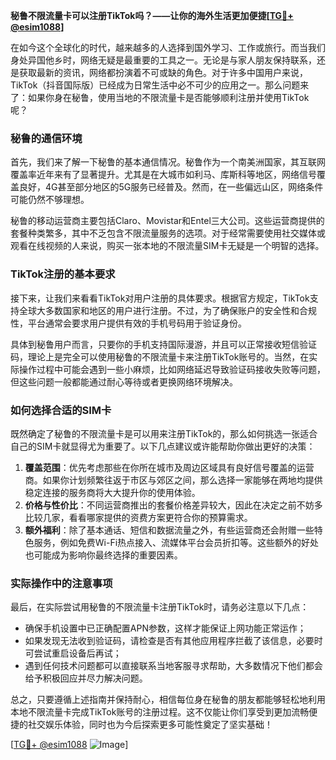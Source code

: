 **秘鲁不限流量卡可以注册TikTok吗？——让你的海外生活更加便捷[[TG💪+ @esim1088](https://t.me/s/esim1088)]**

在如今这个全球化的时代，越来越多的人选择到国外学习、工作或旅行。而当我们身处异国他乡时，网络无疑是最重要的工具之一。无论是与家人朋友保持联系，还是获取最新的资讯，网络都扮演着不可或缺的角色。对于许多中国用户来说，TikTok（抖音国际版）已经成为日常生活中必不可少的应用之一。那么问题来了：如果你身在秘鲁，使用当地的不限流量卡是否能够顺利注册并使用TikTok呢？

### 秘鲁的通信环境

首先，我们来了解一下秘鲁的基本通信情况。秘鲁作为一个南美洲国家，其互联网覆盖率近年来有了显著提升。尤其是在大城市如利马、库斯科等地区，网络信号覆盖良好，4G甚至部分地区的5G服务已经普及。然而，在一些偏远山区，网络条件可能仍然不够理想。

秘鲁的移动运营商主要包括Claro、Movistar和Entel三大公司。这些运营商提供的套餐种类繁多，其中不乏包含不限流量服务的选项。对于经常需要使用社交媒体或观看在线视频的人来说，购买一张本地的不限流量SIM卡无疑是一个明智的选择。

### TikTok注册的基本要求

接下来，让我们来看看TikTok对用户注册的具体要求。根据官方规定，TikTok支持全球大多数国家和地区的用户进行注册。不过，为了确保账户的安全性和合规性，平台通常会要求用户提供有效的手机号码用于验证身份。

具体到秘鲁用户而言，只要你的手机支持国际漫游，并且可以正常接收短信验证码，理论上是完全可以使用秘鲁的不限流量卡来注册TikTok账号的。当然，在实际操作过程中可能会遇到一些小麻烦，比如网络延迟导致验证码接收失败等问题，但这些问题一般都能通过耐心等待或者更换网络环境解决。

### 如何选择合适的SIM卡

既然确定了秘鲁的不限流量卡是可以用来注册TikTok的，那么如何挑选一张适合自己的SIM卡就显得尤为重要了。以下几点建议或许能帮助你做出更好的决策：

1. **覆盖范围**：优先考虑那些在你所在城市及周边区域具有良好信号覆盖的运营商。如果你计划频繁往返于市区与郊区之间，那么选择一家能够在两地均提供稳定连接的服务商将大大提升你的使用体验。
2. **价格与性价比**：不同运营商推出的套餐价格差异较大，因此在决定之前不妨多比较几家，看看哪家提供的资费方案更符合你的预算需求。
3. **额外福利**：除了基本通话、短信和数据流量之外，有些运营商还会附赠一些特色服务，例如免费Wi-Fi热点接入、流媒体平台会员折扣等。这些额外的好处也可能成为影响你最终选择的重要因素。

### 实际操作中的注意事项

最后，在实际尝试用秘鲁的不限流量卡注册TikTok时，请务必注意以下几点：

- 确保手机设置中已正确配置APN参数，这样才能保证上网功能正常运作；
- 如果发现无法收到验证码，请检查是否有其他应用程序拦截了该信息，必要时可尝试重启设备后再试；
- 遇到任何技术问题都可以直接联系当地客服寻求帮助，大多数情况下他们都会给予积极回应并尽力解决问题。

总之，只要遵循上述指南并保持耐心，相信每位身在秘鲁的朋友都能够轻松地利用本地不限流量卡完成TikTok账号的注册过程。这不仅能让你们享受到更加流畅便捷的社交娱乐体验，同时也为今后探索更多可能性奠定了坚实基础！

[[TG💪+ @esim1088](https://t.me/s/esim1088) ![Image](https://i.postimg.cc/4NQfJmqS/Snipaste-2025-05-13-00-14-12.png)]